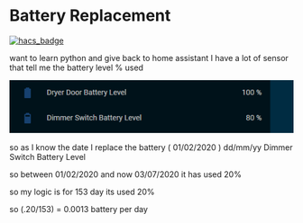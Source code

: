# Battery Replacement

[![hacs_badge](https://img.shields.io/badge/HACS-Default-orange.svg?style=for-the-badge)](https://github.com/custom-components/hacs)

want to learn python and give back to home assistant
I have a lot of sensor that tell me the battery level % used


![battery](https://github.com/MYLE-01/battery_replacement/blob/master/battery_level.PNG)

so as I know the date I replace the battery ( 01/02/2020 ) dd/mm/yy   Dimmer Switch Battery Level

so between 01/02/2020 and now 03/07/2020 it has used 20% 

so my logic is  for 153 day its used 20%  

so (.20/153) = 0.0013 battery per day 




